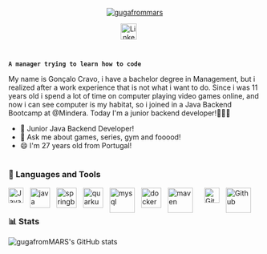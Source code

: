 <p align="center">
 <a href="https://github.com/gugafromMARS">
    <img src="https://imagizer.imageshack.com/img924/5382/YeNK1v.png" alt="gugafrommars">
 </a>
 </p>
<p align="center">
    <a href="https://www.linkedin.com/in/goncaloscravo/"><img  width="32px" src="https://cdn.jsdelivr.net/gh/devicons/devicon/icons/linkedin/linkedin-original.svg" alt="Linkedin"></a>
    &#8287;&#8287;&#8287;&#8287;&#8287;
</p>

#

**`A manager trying to learn how to code`**

My name is Gonçalo Cravo, i have a bachelor degree in Management, but i realized after a work experience that is not what i want to do. 
Since i was 11 years old i spend a lot of time on computer playing video games online, and now i can see computer is my habitat,
so i joined in a Java Backend Bootcamp at @Mindera. Today I'm a junior backend developer!👨🏻‍💻


- 🌱 Junior Java Backend Developer!
- 💬 Ask me about games, series, gym and fooood!
- 😄 I'm 27 years old from Portugal!

#

### 🧰 Languages and Tools


<img align="left"  alt="JavaScript" width="30px" style="padding-right:10px;" src="https://cdn.jsdelivr.net/gh/devicons/devicon/icons/javascript/javascript-plain.svg"/>
<img align="left" alt="java" width="40px" style="padding-right:10px;" src="https://cdn.jsdelivr.net/gh/devicons/devicon/icons/java/java-original-wordmark.svg"/>
<img align="left" alt="springboot" width="40px" style="padding-right:10px;" src="https://www.vectorlogo.zone/logos/springio/springio-icon.svg"/>
<img align="left" alt="quarkus" width="40px" style="padding-right:10px;" src="https://www.svgrepo.com/show/354245/quarkus-icon.svg"/>
<img align="left" alt="mysql" width="50px" style="padding-right:10px;" src="https://cdn.jsdelivr.net/gh/devicons/devicon/icons/mysql/mysql-original-wordmark.svg"/>
<img align="left" alt="docker" width="40px" style="padding-right:10px;" src="https://cdn.jsdelivr.net/gh/devicons/devicon/icons/docker/docker-plain-wordmark.svg"/>
<img align="left" alt="maven" width="50px" style="padding-right:20px;" src="https://www.svgrepo.com/show/354051/maven.svg"/>
<img align="left" alt="Github" width="30px" style="padding-right:10px;" src="https://cdn.jsdelivr.net/gh/devicons/devicon/icons/github/github-original.svg"/>
<img align="left" alt="Github" width="50px" style="padding-right:10px;" src="https://upload.wikimedia.org/wikipedia/commons/thumb/b/b5/DBeaver_logo.svg/512px-DBeaver_logo.svg.png"/>







<br>

#

### 📊 Stats

![gugafromMARS's GitHub stats](https://github-readme-stats-beta-sand-28.vercel.app/api?username=gugafromMARS&show_icons=true&theme=gruvbox)
